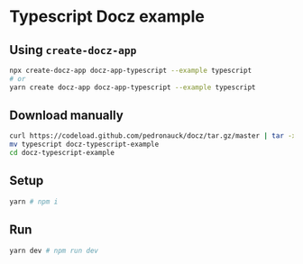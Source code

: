 # Typescript Docz example

## Using `create-docz-app`

```sh
npx create-docz-app docz-app-typescript --example typescript
# or
yarn create docz-app docz-app-typescript --example typescript
```

## Download manually

```sh
curl https://codeload.github.com/pedronauck/docz/tar.gz/master | tar -xz --strip=2 docz-master/examples/typescript
mv typescript docz-typescript-example
cd docz-typescript-example
```

## Setup

```sh
yarn # npm i
```

## Run

```sh
yarn dev # npm run dev
```
